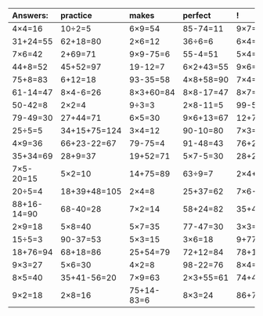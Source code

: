 | Answers: | practice | makes | perfect | ! |
| :--- | :--- | :--- | :--- | :--- |
| 4×4=16 | 10÷2=5 | 6×9=54 | 85-74=11 | 9×7=63 | 
| 31+24=55 | 62+18=80 | 2×6=12 | 36÷6=6 | 6×4=24 | 
| 7×6=42 | 2+69=71 | 9×9-75=6 | 55-4=51 | 5×4=20 | 
| 44+8=52 | 45+52=97 | 19-12=7 | 6×2+43=55 | 9×6=54 | 
| 75+8=83 | 6+12=18 | 93-35=58 | 4×8+58=90 | 7×4=28 | 
| 61-14=47 | 8×4-6=26 | 8×3+60=84 | 8×8-17=47 | 8×7=56 | 
| 50-42=8 | 2×2=4 | 9÷3=3 | 2×8-11=5 | 99-53=46 | 
| 79-49=30 | 27+44=71 | 6×5=30 | 9×6+13=67 | 12+71=83 | 
| 25÷5=5 | 34+15+75=124 | 3×4=12 | 90-10=80 | 7×3=21 | 
| 4×9=36 | 66+23-22=67 | 79-75=4 | 91-48=43 | 76+26+53=155 | 
| 35+34=69 | 28+9=37 | 19+52=71 | 5×7-5=30 | 28+25=53 | 
| 7×5-20=15 | 5×2=10 | 14+75=89 | 63÷9=7 | 2×4+93=101 | 
| 20÷5=4 | 18+39+48=105 | 2×4=8 | 25+37=62 | 7×6-11=31 | 
| 88+16-14=90 | 68-40=28 | 7×2=14 | 58+24=82 | 35+47=82 | 
| 2×9=18 | 5×8=40 | 5×7=35 | 77-47=30 | 3×3=9 | 
| 15÷5=3 | 90-37=53 | 5×3=15 | 3×6=18 | 9+77=86 | 
| 18+76=94 | 68+18=86 | 25+54=79 | 72+12=84 | 78+15+49=142 | 
| 9×3=27 | 5×6=30 | 4×2=8 | 98-22=76 | 8×4=32 | 
| 8×5=40 | 35+41-56=20 | 7×9=63 | 2×3+55=61 | 74+4=78 | 
| 9×2=18 | 2×8=16 | 75+14-83=6 | 8×3=24 | 86+74-19=141 | 
